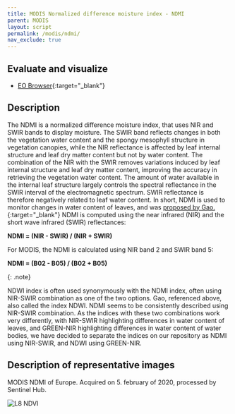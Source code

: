 ```yaml
---
title: MODIS Normalized difference moisture index - NDMI
parent: MODIS
layout: script
permalink: /modis/ndmi/
nav_exclude: true
---
```



## Evaluate and visualize

- [EO Browser](https://sentinelshare.page.link/ptWU){:target="_blank"}   

## Description

The NDMI is a normalized difference moisture index, that uses NIR and SWIR bands to display moisture. 
The SWIR band reflects changes in both the vegetation water content and the spongy mesophyll structure in vegetation canopies, 
while the NIR reflectance is affected by leaf internal structure and leaf dry matter content but not by water content. 
The combination of the NIR with the SWIR removes variations induced by leaf internal structure and leaf dry matter content, improving the accuracy in retrieving the vegetation water content. 
The amount of water available in the internal leaf structure largely controls the spectral reflectance in the SWIR interval of the electromagnetic spectrum. 
SWIR reflectance is therefore negatively related to leaf water content. In short, NDMI is used to monitor changes in water content of leaves, and was [proposed by Gao.](https://www.sciencedirect.com/science/article/abs/pii/S0034425796000673){:target="_blank"}
NDMI is computed using the near infrared (NIR) and the short wave infrared (SWIR) reflectances:

**NDMI = (NIR - SWIR) / (NIR + SWIR)**

For MODIS, the NDMI is calculated using NIR band 2 and SWIR band 5: 

**NDMI = (B02 - B05) / (B02 + B05)**

{: .note}

NDWI index is often used synonymously with the NDMI index, often using NIR-SWIR combination as one of the two options. Gao, referenced above, also called the index NDWI. NDMI seems to be consistently described using NIR-SWIR combination. As the indices with these two combinations work very differently, with NIR-SWIR highlighting differences in water content of leaves, and GREEN-NIR highlighting differences in water content of water bodies, we have decided to separate the indices on our repository as NDMI using NIR-SWIR, and NDWI using GREEN-NIR.

## Description of representative images

MODIS NDMI of Europe. Acquired on 5. february of 2020, processed by Sentinel Hub. 

![L8 NDVI](fig/fig1.png)


 
